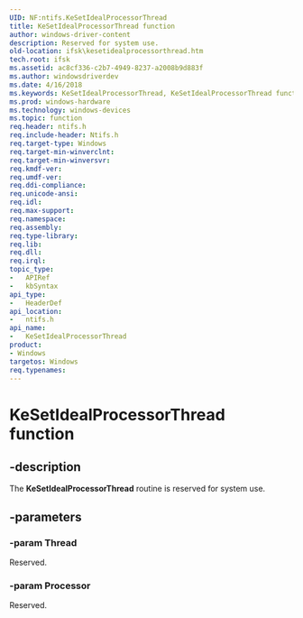```yaml
---
UID: NF:ntifs.KeSetIdealProcessorThread
title: KeSetIdealProcessorThread function
author: windows-driver-content
description: Reserved for system use.
old-location: ifsk\kesetidealprocessorthread.htm
tech.root: ifsk
ms.assetid: ac8cf336-c2b7-4949-8237-a2008b9d883f
ms.author: windowsdriverdev
ms.date: 4/16/2018
ms.keywords: KeSetIdealProcessorThread, KeSetIdealProcessorThread function [Installable File System Drivers], ifsk.kesetidealprocessorthread, keref_3a412d87-c325-4369-99f6-1b31225eb02e.xml, ntifs/KeSetIdealProcessorThread
ms.prod: windows-hardware
ms.technology: windows-devices
ms.topic: function
req.header: ntifs.h
req.include-header: Ntifs.h
req.target-type: Windows
req.target-min-winverclnt: 
req.target-min-winversvr: 
req.kmdf-ver: 
req.umdf-ver: 
req.ddi-compliance: 
req.unicode-ansi: 
req.idl: 
req.max-support: 
req.namespace: 
req.assembly: 
req.type-library: 
req.lib: 
req.dll: 
req.irql: 
topic_type:
-	APIRef
-	kbSyntax
api_type:
-	HeaderDef
api_location:
-	ntifs.h
api_name:
-	KeSetIdealProcessorThread
product:
- Windows
targetos: Windows
req.typenames: 
---
```


# KeSetIdealProcessorThread function


## -description


The <b>KeSetIdealProcessorThread</b> routine is reserved for system use. 


## -parameters




### -param Thread

<p>Reserved.</p>


### -param Processor

Reserved.






